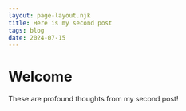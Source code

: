 ```yaml
---
layout: page-layout.njk
title: Here is my second post
tags: blog
date: 2024-07-15
---
```


# Welcome

These are profound thoughts from my second post!